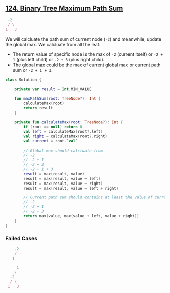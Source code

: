 ## [124. Binary Tree Maximum Path Sum](https://leetcode.com/problems/binary-tree-maximum-path-sum/)

```js
 -2
 / \
1   3
```

We will calcluate the path sum of current node (`-2`) and meanwhile, update the global max. We calcluate from all the leaf.

* The return value of specific node is the max of `-2` (current itself) or `-2 + 1` (plus left child) or `-2 + 3` (plus right child).
* The global max could be the max of current global max or current path sum or `-2 + 1 + 3`.

```kotlin
class Solution {
    
    private var result = Int.MIN_VALUE
    
    fun maxPathSum(root: TreeNode?): Int {
        calculateMax(root)
        return result
    }
    
    private fun calculateMax(root: TreeNode?): Int {
        if (root == null) return 0
        val left = calculateMax(root?.left)
        val right = calculateMax(root?.right)
        val current = root.`val`
    
        // Global max should calcluate from
        // -2
        // -2 + 1
        // -2 + 3
        // -2 + 1 + 3
        result = max(result, value)
        result = max(result, value + left)
        result = max(result, value + right)
        result = max(result, value + left + right)

        // Current path sum should contains at least the value of current node, so it should be from
        // -2
        // -2 + 1
        // -2 + 3
        return max(value, max(value + left, value + right))
    }
}
```
### Failed Cases
```js
    -2
    /
  -1
```

```js
     1
    /
  -2
  / \
 1   3
```